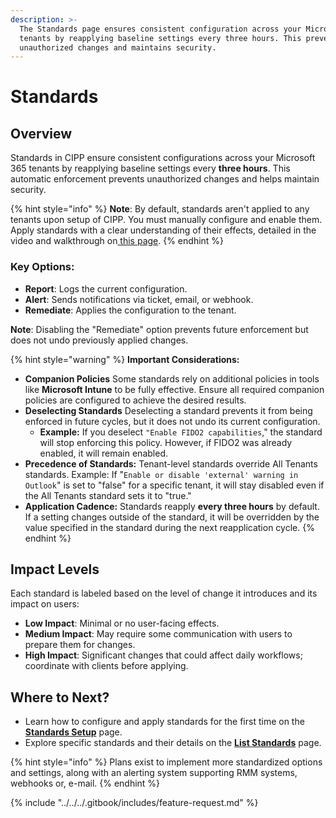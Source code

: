 ```yaml
---
description: >-
  The Standards page ensures consistent configuration across your Microsoft 365
  tenants by reapplying baseline settings every three hours. This prevents
  unauthorized changes and maintains security.
---
```


# Standards

## **Overview**

Standards in CIPP ensure consistent configurations across your Microsoft 365 tenants by reapplying baseline settings every **three hours**. This automatic enforcement prevents unauthorized changes and helps maintain security.

{% hint style="info" %}
**Note**: By default, standards aren't applied to any tenants upon setup of CIPP. You must manually configure and enable them. Apply standards with a clear understanding of their effects, detailed in the video and walkthrough on[ this page](../../../setup/implementation-guide/).
{% endhint %}

### **Key Options**:

* **Report**: Logs the current configuration.
* **Alert**: Sends notifications via ticket, email, or webhook.
* **Remediate**: Applies the configuration to the tenant.

**Note**: Disabling the "Remediate" option prevents future enforcement but does not undo previously applied changes.

{% hint style="warning" %}
**Important Considerations:**

* **Companion Policies** Some standards rely on additional policies in tools like **Microsoft Intune** to be fully effective. Ensure all required companion policies are configured to achieve the desired results.
* **Deselecting Standards** Deselecting a standard prevents it from being enforced in future cycles, but it does not undo its current configuration.
  * **Example:** If you deselect `"Enable FIDO2 capabilities`," the standard will stop enforcing this policy. However, if FIDO2 was already enabled, it will remain enabled.
* **Precedence of Standards:** Tenant-level standards override All Tenants standards. Example: If "`Enable or disable 'external' warning in Outlook`" is set to "false" for a specific tenant, it will stay disabled even if the All Tenants standard sets it to "true."
* **Application Cadence:** Standards reapply **every three hours** by default. If a setting changes outside of the standard, it will be overridden by the value specified in the standard during the next reapplication cycle.
{% endhint %}

## **Impact Levels**

Each standard is labeled based on the level of change it introduces and its impact on users:

* **Low Impact**: Minimal or no user-facing effects.
* **Medium Impact**: May require some communication with users to prepare them for changes.
* **High Impact**: Significant changes that could affect daily workflows; coordinate with clients before applying.

## **Where to Next?**

* Learn how to configure and apply standards for the first time on the[ **Standards Setup**](../../../setup/implementation-guide/standards-setup.md) page.
* Explore specific standards and their details on the [**List Standards**](list-standards/) page.

{% hint style="info" %}
Plans exist to implement more standardized options and settings, along with an alerting system supporting RMM systems, webhooks or, e-mail.
{% endhint %}

{% include "../../../.gitbook/includes/feature-request.md" %}
